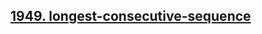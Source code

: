 <h2><a href="https://www.codingninjas.com/studio/problems/longest-consecutive-sequence_759408">1949. longest-consecutive-sequence